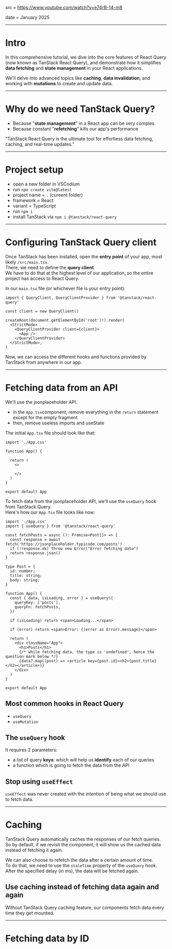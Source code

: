 src = https://www.youtube.com/watch?v=e74rB-14-m8  

date = January 2025

---

# Intro

In this comprehensive tutorial, we dive into the core features of React Query (now known as TanStack React Query),
and demonstrate how it simplifies **data fetching** and **state management** in your React applications.  

We'll delve into advanced topics like **caching**, **data invalidation**, and working with **mutations** to create and update data.  

---

# Why do we need TanStack Query?

- Because "**state management**" in a React app can be very complex.  
- Because constant "**refetching**" kills our app's performance

"TanStack React Query is the ultimate tool for effortless data fetching, caching, and real-time updates."  

---

# Project setup

- open a new folder in VSCodium
- run `npm create vite@latest`
- project name = `.` (cureent folder)
- framework = React
- variant = TypeScript
- run `npm i`
- install TanStack via `npm i @tanstack/react-query`

---

# Configuring TanStack Query client

Once TanStack has been installed, open the **entry point** of your app, most likely `/src/main.tsx`.  
There, we need to define the **query client**.  
We have to do that at the highest level of our application, so the entire project has access to React Query.  

In our `main.tsx` file (or whichever file is your entry point):
```tsx
import { QueryClient, QueryClientProvider } from '@tanstack/react-query'

const client = new QueryClient()

createRoot(document.getElementById('root')!).render(
  <StrictMode>
    <QueryClientProvider client={client}>
      <App />
    </QueryClientProvider>
  </StrictMode>,
)
```

Now, we can access the different hooks and functions provided by TanStack from anywhere in our app.  

---

# Fetching data from an API

We'll use the jsonplaceholder API.  

- in the `App.tsx`component, remove everything in the `return` statement except for the empty fragment
- then, remove useless imports and useState

The initial `App.tsx` file should look like that:
```tsx
import './App.css'

function App() {

  return (
    <>
      
    </>
  )
}

export default App
```

To fetch data from the jsonplaceholder API, we'll use the `useQuery` hook from TanStack Query.  
Here's how our `App.tsx` file looks like now:
```tsx
import './App.css'
import { useQuery } from '@tanstack/react-query'

const fetchPosts = async (): Promise<Post[]> => {
  const response = await fetch('https://jsonplaceholder.typicode.com/posts')
  if (!response.ok) throw new Error("Error fetching data")
  return response.json()
}

type Post = {
  id: number;
  title: string;
  body: string;
}

function App() {
  const { data, isLoading, error } = useQuery({
    queryKey: ['posts'],
    queryFn: fetchPosts,
  })

  if (isLoading) return <span>Loading...</span>

  if (error) return <span>Error: {(error as Error).message}</span>

  return (
    <div className="App">
      <h1>Posts</h1>
      {/* while fetching data, the type is 'undefined', hence the question mark below */}
      {data?.map((post) => <article key={post.id}><h2>{post.title}</h2></article>)}
    </div>
  )
}

export default App
```

## Most common hooks in React Query

- `useQuery`
- `useMutation`

## The `useQuery` hook

It requires 2 parameters:
- a list of query **keys**: which will help us **identify** each of our queries
- a function which is going to fetch the data from the API

## Stop using `useEffect`

`useEffect` was never created with the intention of being what we should use to fetch data.  

---

# Caching 

TanStack Query automatically caches the responses of our fetch queries.  
So by default, if we revisit the component, it will show us the cached data instead of fetching it again.  

We can also choose to refetch the data after a certain amount of time.  
To do that, we need to use the `staleTime` property of the `useQuery` hook.  
After the specified delay (in ms), the data will be fetched again.  

## Use caching instead of fetching data again and again

Without TanStack Query caching feature, our components fetch data every time they get mounted.  

---

# Fetching data by ID

